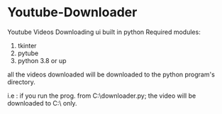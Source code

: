 # Youtube-Downloader


Youtube Videos Downloading ui built in python
Required modules:
1) tkinter
2) pytube
3) python 3.8 or up

all the videos downloaded will be downloaded to the python program's directory.

i.e : if you run the prog. from C:\\downloader.py;
the video will be downloaded to C:\\ only.
